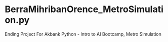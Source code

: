 # BerraMihribanOrence_MetroSimulation.py
 Ending Project For Akbank Python - Intro to AI Bootcamp, Metro Simulation
